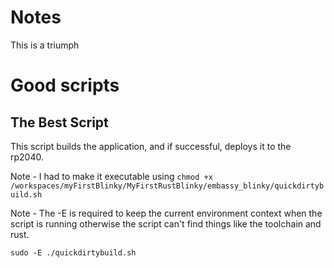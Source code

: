 # Notes

This is a triumph

# Good scripts

## The Best Script

This script builds the application, and if successful, deploys it to the rp2040.

Note - I had to make it executable using `chmod +x /workspaces/myFirstBlinky/MyFirstRustBlinky/embassy_blinky/quickdirtybuild.sh`

Note - The -E is required to keep the current environment context when the script is running
	   otherwise the script can't find things like the toolchain and rust.

```shell
sudo -E ./quickdirtybuild.sh
```